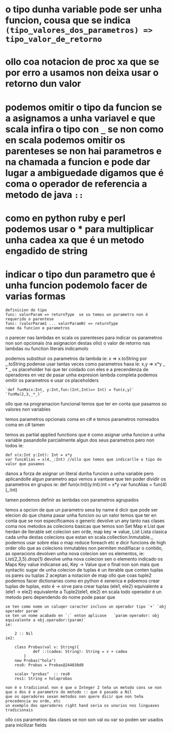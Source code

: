 # o tipo dunha variable pode ser unha funcion, cousa que se indica `(tipo_valores_dos_parametros) => tipo_valor_de_retorno`
# ollo coa notacion de proc xa que se por erro a usamos non deixa usar o retorno dun valor
# podemos omitir o tipo da funcion se a asignamos a unha variavel e que scala infira o tipo con `_` se non como en scala podemos omitir os parenteses se non hai parametros e na chamada a funcion e pode dar lugar a ambiguedade digamos que é coma o operador de referencia a metodo de java `::`
# como en python ruby e perl podemos usar o * para multiplicar unha cadea xa que é un metodo engadido de string
# indicar o tipo dun parametro que é unha funcion podemolo facer de varias formas
	definicion do tipo
	func: valorParam => returnType  se so temos un parametro non é requerido o parentese
	func: (valorParam1 ... valorParamN) => returnType
	nome da funcion e parametros 
o parecer nas lambdas en scala os parenteses para indicar os parametros non son opcionais (na asignacion destas ollo)
o valor de retorno nas lambdas ou function literals indicamolo

podemos substituir os parametros da lambda ie: x => x.toString por _.toString podense usar tantas veces como parametros haxa ie: x,y => x*y _ * _
os placeholder hai que ter coidado con eles e a precendenza de operadores
en vez de pasar unha expresion lambda completa podemos omitir os parametros e usar os placeholders

	`def funMa(x:Int, y:Int,fun:(Int,Int)=> Int) = fun(x,y)`
	`funMa(2,3,_*_)`

ollo que na programacion funcional temos que ter en conta que pasamos so valores non variables

temos parametros opcionais coma en c# e temos parametros nomeados coma en c# tamen

temos as partial applied functions que é como asignar unha funcion a unha variable pasandolle parcialmente algun dos seus parametros pero non todos ie:

	def x(x:Int y:Int): Int = x*y
	var funcAlias = x(4,_:Int) //ollo que temos que indicarlle o tipo do valor que pasamos
danos a forza de asignar un literal dunha funcion a unha variable pero aplicandolle algun parametro
aqui vemos a vantaxe que ten poder dividir os parametros en grupos ie:
	def fun(x:Int)(y:Int):Int  = x*y
	var funcAlias = fun(4)(_:Int)

tamen podemos definir as lambdas con parametros agrupados

temos a opcion de que un parametro sexa by name é dicir que pode ser elecion do que chama pasar unha funcion ou un valor
temos que ter en conta que se non especificamos o generic devolve un any tanto nas clases coma nos metodos
as colecions basicas que temos son Set Map e List que herdan de Iterable
set colecion sen orde, map key => value, List Lista clasica
cada unha destas colecions que estan en scala.collection.Inmutable._ podemos usar sobre elas o map reduce foreach etc
e dicir funcions de high order ollo que as colecions inmutables non permiten modifiacar o contido, as operacions devolven unha nova colecion sen os elementos,
ie:
	List(2,3,5).drop(1) devolve unha nova colecion sen o elemento indicado
os Maps Key value indicanse asi, Key -> Value que o final non son mais que syntactic sugar de unha colecion de tuplas é un iterable que conten tuplas
os pares ou tuplas 2 aceptan a notacion de map ollo que coas tuple2 podemos facer dictionaries como en python é xenerica e pdoemos crear tuplas de tuplas,
esto é -> sirve para crear tuplas (ele1, ele2) equivalente a (ele1 -> ele2) equivalente a Tuple2(ele1, ele2)
en scala todo operador é un metodo pero dependendo do nome pode pasar que

	se ten como nome un caluqer caracter incluso un operador tipo `+` `obj operador param`
	se ten un nome acabado en `:` enton aplicase   `param operador: obj equivalente a obj.operador:(param)`
	ie:
	
		2 :: Nil
	ie2:
	
		class Probas(val v: String){
     			def ::(cadea: String): String = v + cadea
     		}
		new Probas("hola")
		res0: Probas = Probas@244038d0

		scala> "probas"  :: res0
		res1: String = holaprobas

	non é o tradicional non é que o Integer 2 teña un metodo cons se non que o dos é o parametro do metodo :: que é pasado a Nil
	que os operadores sexan metodos non quere dicir que non teña precedencia ou orde, etc
	un exemplo dos operadores right hand seria os unarios nos linguaxes tradicionais
ollo cos parametros das clases se non son val ou var so poden ser usados para
inicilizar fields


